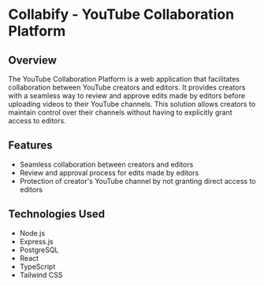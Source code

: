 # Collabify - YouTube Collaboration Platform

## Overview

The YouTube Collaboration Platform is a web application that facilitates collaboration between YouTube creators and editors. It provides creators with a seamless way to review and approve edits made by editors before uploading videos to their YouTube channels. This solution allows creators to maintain control over their channels without having to explicitly grant access to editors.

## Features

- Seamless collaboration between creators and editors
- Review and approval process for edits made by editors
- Protection of creator's YouTube channel by not granting direct access to editors

## Technologies Used

- Node.js
- Express.js
- PostgreSQL
- React
- TypeScript
- Tailwind CSS
